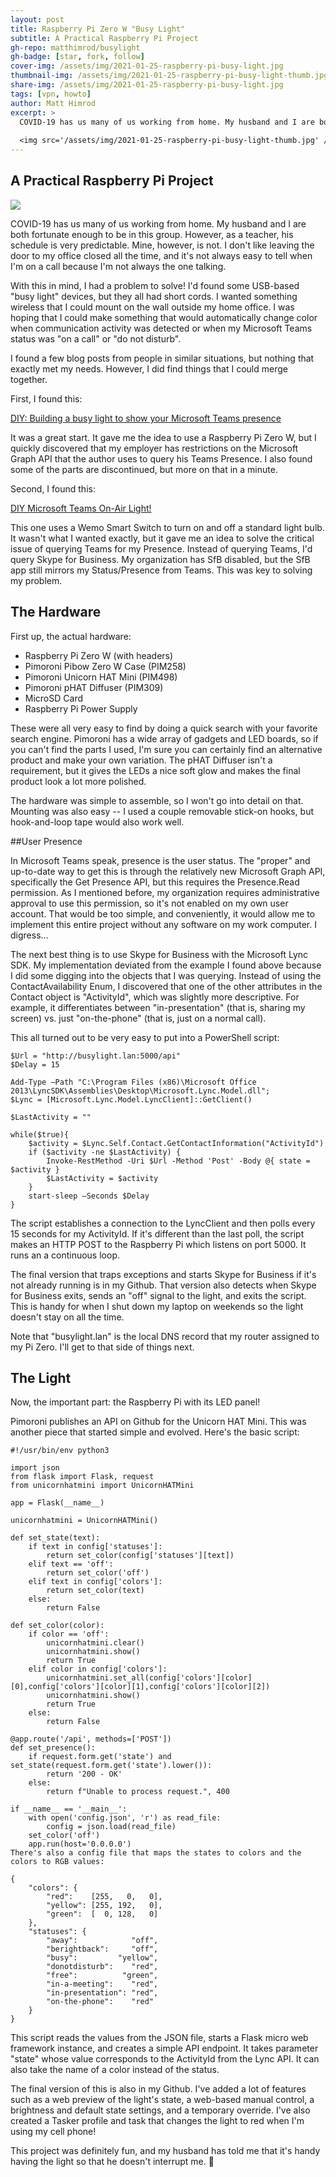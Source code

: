 ```yaml
---
layout: post
title: Raspberry Pi Zero W "Busy Light"
subtitle: A Practical Raspberry Pi Project
gh-repo: matthimrod/busylight
gh-badge: [star, fork, follow]
cover-img: /assets/img/2021-01-25-raspberry-pi-busy-light.jpg
thumbnail-img: /assets/img/2021-01-25-raspberry-pi-busy-light-thumb.jpg
share-img: /assets/img/2021-01-25-raspberry-pi-busy-light.jpg
tags: [vpn, howto]
author: Matt Himrod
excerpt: >
  COVID-19 has us many of us working from home. My husband and I are both fortunate enough to be in this group. However, as a teacher, his schedule is very predictable. Mine, however, is not. I don't like leaving the door to my office closed all the time, and it's not always easy to tell when I'm on a call because I'm not always the one talking.
  
  <img src='/assets/img/2021-01-25-raspberry-pi-busy-light-thumb.jpg' />
---
```


## A Practical Raspberry Pi Project
![](/assets/img/2021-01-25-raspberry-pi-busy-light.jpg)

COVID-19 has us many of us working from home. My husband and I are both fortunate enough to be in this group. However, as a teacher, his schedule is very predictable. Mine, however, is not. I don't like leaving the door to my office closed all the time, and it's not always easy to tell when I'm on a call because I'm not always the one talking.

With this in mind, I had a problem to solve! I'd found some USB-based "busy light" devices, but they all had short cords. I wanted something wireless that I could mount on the wall outside my home office. I was hoping that I could make something that would automatically change color when communication activity was detected or when my Microsoft Teams status was "on a call" or "do not disturb". 

I found a few blog posts from people in similar situations, but nothing that exactly met my needs. However, I did find things that I could merge together.

First, I found this: 

[DIY: Building a busy light to show your Microsoft Teams presence](https://www.eliostruyf.com/diy-building-busy-light-show-microsoft-teams-presence/)

It was a great start. It gave me the idea to use a Raspberry Pi Zero W, but I quickly discovered that my employer has restrictions on the Microsoft Graph API that the author uses to query his Teams Presence. I also found some of the parts are discontinued, but more on that in a minute.

Second, I found this:

[DIY Microsoft Teams On-Air Light!](https://foxdeploy.com/2020/07/28/diy-microsoft-teams-on-air-light/)

This one uses a Wemo Smart Switch to turn on and off a standard light bulb. It wasn't what I wanted exactly, but it gave me an idea to solve the critical issue of querying Teams for my Presence. Instead of querying Teams, I'd query Skype for Business. My organization has SfB disabled, but the SfB app still mirrors my Status/Presence from Teams. This was key to solving my problem.

## The Hardware

First up, the actual hardware:

* Raspberry Pi Zero W (with headers)
* Pimoroni Pibow Zero W Case (PIM258)
* Pimoroni Unicorn HAT Mini (PIM498)
* Pimoroni pHAT Diffuser (PIM309)
* MicroSD Card
* Raspberry Pi Power Supply

These were all very easy to find by doing a quick search with your favorite search engine. Pimoroni has a wide array of gadgets and LED boards, so if you can't find the parts I used, I'm sure you can certainly find an alternative product and make your own variation. The pHAT Diffuser isn't a requirement, but it gives the LEDs a nice soft glow and makes the final product look a lot more polished.

The hardware was simple to assemble, so I won't go into detail on that. Mounting was also easy -- I used a couple removable stick-on hooks, but hook-and-loop tape would also work well.

##User Presence

In Microsoft Teams speak, presence is the user status. The "proper" and up-to-date way to get this is through the relatively new Microsoft Graph API, specifically the Get Presence API, but this requires the Presence.Read permission. As I mentioned before, my organization requires administrative approval to use this permission, so it's not enabled on my own user account. That would be too simple, and conveniently, it would allow me to implement this entire project without any software on my work computer. I digress...

The next best thing is to use Skype for Business with the Microsoft Lync SDK. My implementation deviated from the example I found above because I did some digging into the objects that I was querying. Instead of using the ContactAvailability Enum, I discovered that one of the other attributes in the Contact object is "ActivityId", which was slightly more descriptive. For example, it differentiates between "in-presentation" (that is, sharing my screen) vs. just "on-the-phone" (that is, just on a normal call). 

This all turned out to be very easy to put into a PowerShell script:

```
$Url = "http://busylight.lan:5000/api"
$Delay = 15

Add-Type –Path "C:\Program Files (x86)\Microsoft Office 2013\LyncSDK\Assemblies\Desktop\Microsoft.Lync.Model.dll";
$Lync = [Microsoft.Lync.Model.LyncClient]::GetClient()

$LastActivity = ""

while($true){
    $activity = $Lync.Self.Contact.GetContactInformation("ActivityId")    
    if ($activity -ne $LastActivity) {
        Invoke-RestMethod -Uri $Url -Method 'Post' -Body @{ state = $activity }
        $LastActivity = $activity
    }
    start-sleep –Seconds $Delay 
}
```

The script establishes a connection to the LyncClient and then polls every 15 seconds for my ActivityId. If it's different than the last poll, the script makes an HTTP POST to the Raspberry Pi which listens on port 5000. It runs an a continuous loop.

The final version that traps exceptions and starts Skype for Business if it's not already running is in my Github. That version also detects when Skype for Business exits, sends an "off" signal to the light, and exits the script. This is handy for when I shut down my laptop on weekends so the light doesn't stay on all the time.

Note that "busylight.lan" is the local DNS record that my router assigned to my Pi Zero. I'll get to that side of things next.

## The Light

Now, the important part: the Raspberry Pi with its LED panel!

Pimoroni publishes an API on Github for the Unicorn HAT Mini. This was another piece that started simple and evolved. Here's the basic script:

```
#!/usr/bin/env python3
  
import json
from flask import Flask, request
from unicornhatmini import UnicornHATMini 

app = Flask(__name__)

unicornhatmini = UnicornHATMini()

def set_state(text):
    if text in config['statuses']:
        return set_color(config['statuses'][text])
    elif text == 'off':
        return set_color('off')
    elif text in config['colors']:
        return set_color(text)
    else: 
        return False
 
def set_color(color):
    if color == 'off':
        unicornhatmini.clear()
        unicornhatmini.show()
        return True
    elif color in config['colors']:
        unicornhatmini.set_all(config['colors'][color][0],config['colors'][color][1],config['colors'][color][2])
        unicornhatmini.show()
        return True
    else:
        return False
 
@app.route('/api', methods=['POST'])
def set_presence():
    if request.form.get('state') and set_state(request.form.get('state').lower()):
        return '200 - OK'
    else:
        return f"Unable to process request.", 400
 
if __name__ == '__main__':
    with open('config.json', 'r') as read_file:
        config = json.load(read_file)
    set_color('off')
    app.run(host='0.0.0.0')
There's also a config file that maps the states to colors and the colors to RGB values:

{
    "colors": {
        "red":    [255,   0,   0],
        "yellow": [255, 192,   0],
        "green":  [  0, 128,   0]
    },
    "statuses": {
        "away":            "off",
        "berightback":     "off",
        "busy":         "yellow",
        "donotdisturb":    "red",
        "free":          "green",
        "in-a-meeting":    "red",
        "in-presentation": "red", 
        "on-the-phone":    "red"
    }
}
```

This script reads the values from the JSON file, starts a Flask micro web framework instance, and creates a simple API endpoint. It takes parameter "state" whose value corresponds to the ActivityId from the Lync API. It can also take the name of a color instead of the status.

The final version of this is also in my Github. I've added a lot of features such as a web preview of the light's state, a web-based manual control, a brightness and default state settings, and a temporary override. I've also created a Tasker profile and task that changes the light to red when I'm using my cell phone!

This project was definitely fun, and my husband has told me that it's handy having the light so that he doesn't interrupt me. 🙂
